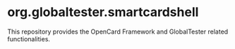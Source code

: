 org.globaltester.smartcardshell
===
This repository provides the OpenCard Framework and GlobalTester related functionalities.